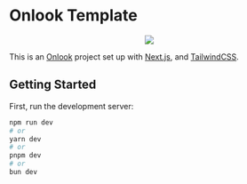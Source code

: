 # Onlook Template

<p align="center">
  <img src="src/app/favicon.ico" />
</p>

This is an [Onlook](https://onlook.dev/) project set up with
[Next.js](https://nextjs.org/), and [TailwindCSS](https://tailwindcss.com/).

## Getting Started

First, run the development server:

```bash
npm run dev
# or
yarn dev
# or
pnpm dev
# or
bun dev
```
